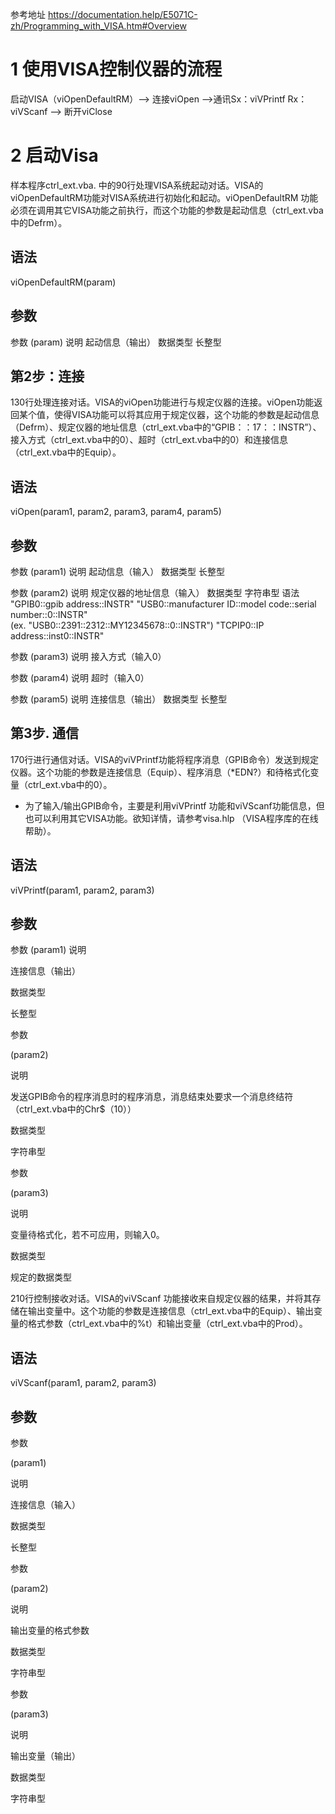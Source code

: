 
参考地址 https://documentation.help/E5071C-zh/Programming_with_VISA.htm#Overview
# 1 使用VISA控制仪器的流程
启动VISA（viOpenDefaultRM）--> 连接viOpen -->通讯Sx：viVPrintf Rx：viVScanf --> 断开viClose

# 2 启动Visa

样本程序ctrl_ext.vba. 中的90行处理VISA系统起动对话。VISA的viOpenDefaultRM功能对VISA系统进行初始化和起动。viOpenDefaultRM 功能必须在调用其它VISA功能之前执行，而这个功能的参数是起动信息（ctrl_ext.vba中的Defrm）。

## 语法

viOpenDefaultRM(param)

## 参数

参数         (param)
说明         起动信息（输出）
数据类型 长整型

## 第2步：连接

130行处理连接对话。VISA的viOpen功能进行与规定仪器的连接。viOpen功能返回某个值，使得VISA功能可以将其应用于规定仪器，这个功能的参数是起动信息（Defrm）、规定仪器的地址信息（ctrl_ext.vba中的“GPIB：：17：：INSTR”）、接入方式（ctrl_ext.vba中的0）、超时（ctrl_ext.vba中的0）和连接信息（ctrl_ext.vba中的Equip）。

## 语法

viOpen(param1,  param2,  param3, param4, param5)

## 参数

参数            (param1)
说明            起动信息（输入）
数据类型    长整型

参数           (param2)
说明           规定仪器的地址信息（输入）
数据类型    字符串型
语法           "GPIB0::gpib address::INSTR"
					"USB0::manufacturer ID::model code::serial number::0::INSTR"  
					(ex. "USB0::2391::2312::MY12345678::0::INSTR")
					"TCPIP0::IP address::inst0::INSTR"

参数          (param3)
说明          接入方式（输入0）

参数          (param4)
说明          超时（输入0）

参数          (param5)
说明          连接信息（输出）
数据类型   长整型


## 第3步. 通信

170行进行通信对话。VISA的viVPrintf功能将程序消息（GPIB命令）发送到规定仪器。这个功能的参数是连接信息（Equip）、程序消息（*EDN?）和待格式化变量（ctrl_ext.vba中的0）。

-   为了输入/输出GPIB命令，主要是利用viVPrintf  功能和viVScanf功能信息，但也可以利用其它VISA功能。欲知详情，请参考visa.hlp  （VISA程序库的在线帮助）。
    

## 语法

viVPrintf(param1, param2, param3)

## 参数

参数   (param1)
说明

连接信息（输出）

数据类型

长整型

参数

(param2)

说明

发送GPIB命令的程序消息时的程序消息，消息结束处要求一个消息终结符（ctrl_ext.vba中的Chr$（10））

数据类型

字符串型

参数

(param3)

说明

变量待格式化，若不可应用，则输入0。

数据类型

规定的数据类型

210行控制接收对话。VISA的viVScanf  功能接收来自规定仪器的结果，并将其存储在输出变量中。这个功能的参数是连接信息（ctrl_ext.vba中的Equip）、输出变量的格式参数（ctrl_ext.vba中的%t）和输出变量（ctrl_ext.vba中的Prod）。

## 语法

viVScanf(param1, param2, param3)

## 参数

参数

(param1)

说明

连接信息（输入）

数据类型

长整型

参数

(param2)

说明

输出变量的格式参数

数据类型

字符串型

参数

(param3)

说明

输出变量（输出）

数据类型

字符串型
<!--stackedit_data:
eyJoaXN0b3J5IjpbLTE3MTY5Njg1OTAsMTc2NDMyMjYwNF19
-->